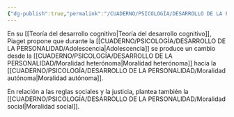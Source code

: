 ```yaml
---
{"dg-publish":true,"permalink":"/CUADERNO/PSICOLOGÍA/DESARROLLO DE LA PERSONALIDAD/Moral de Piaget/"}
---
```


En su [[Teoría del desarrollo cognitivo\|Teoría del desarrollo cognitivo]], Piaget propone que durante la [[CUADERNO/PSICOLOGÍA/DESARROLLO DE LA PERSONALIDAD/Adolescencia\|Adolescencia]] se produce un cambio desde la [[CUADERNO/PSICOLOGÍA/DESARROLLO DE LA PERSONALIDAD/Moralidad heterónoma\|Moralidad heterónoma]] hacia la [[CUADERNO/PSICOLOGÍA/DESARROLLO DE LA PERSONALIDAD/Moralidad autónoma\|Moralidad autónoma]].

En relación a las reglas sociales y la justicia, plantea también la [[CUADERNO/PSICOLOGÍA/DESARROLLO DE LA PERSONALIDAD/Moralidad social\|Moralidad social]].